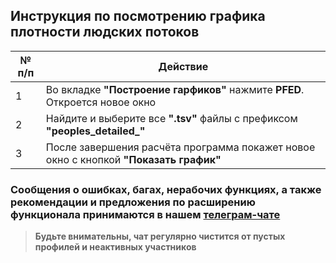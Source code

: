 ## Инструкция по посмотрению графика плотности людских потоков
|	№ п/п	|	Действие	|
|---------|---------|
|	1	|	Во вкладке **"Построение гарфиков"** нажмите **PFED**. Откроется новое окно	|
|	2	|	Найдите и выберите все **".tsv"** файлы с префиксом **"peoples_detailed_"**	|
|	3	|	После завершения расчёта программа покажет новое окно с кнопкой **"Показать график"**	|

### Сообщения о ошибках, багах, нерабочих функциях, а также рекомендации и предложения по расширению функционала принимаются в нашем [**телеграм-чате**](https://t.me/+LdZFKLaDjIA1YWVi)
>**Будьте внимательны, чат регулярно чистится от пустых профилей и неактивных участников**